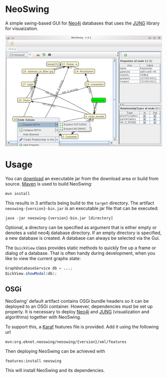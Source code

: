 NeoSwing
========

A simple swing-based GUI for [Neo4j](http://neo4j.org/) databases
that uses the [JUNG](http://jung.sourceforge.net/) library for
visuaization.

![screenshot](https://github.com/eikek/neoswing/raw/master/screenshot.png)

Usage
=====

You can [download](/eikek/neoswing/downloads) an executable jar from the download area
or build from source. [Maven](http://maven.apache.org) is used to build
NeoSwing:

    mvn install

This results in 3 artifacts being build to the `target` directory. The
artifact `neoswing-{version}-bin.jar` is an executable jar file that
can be executed:

    java -jar neoswing-{version}-bin.jar [directory]

Optional, a directory can be specified as argument that is either empty
or denotes a valid neo4j database directory. If an empty directory is
specified, a new database is created. A database can always be selected
via the Gui.

The `QuickView` class provides static methods to quickly fire up a frame
or dialog of a database. That is often handy during development, when
you like to view the current graphs state:

``` java
GraphDatabaseService db = ...;
QickView.showModal(db);
```

OSGi
----

NeoSwing' default artifact contains OSGi bundle headers so it can be
deployed to an OSGi container. However, dependencies must be set up properly.
It is necessary to deploy [Neo4j](http://neo4j.org/) and [JUNG](http://jung.sourceforge.net/)
(visualization and algorithms) together with NeoSwing.

To support this, a [Karaf](http://karaf.apache.org) features file is
provided. Add it using the following url

    mvn:org.eknet.neoswing/neoswing/{version}/xml/features

Then deploying NeoSwing can be achieved with

    features:install neoswing

This will install NeoSwing and its dependencies.